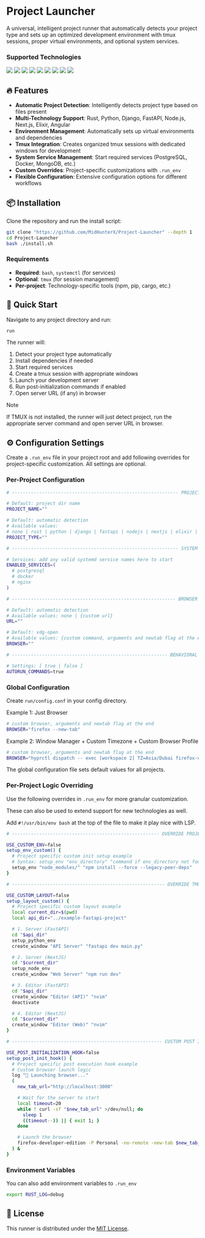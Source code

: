 # Project Launcher

A universal, intelligent project runner that automatically detects your project type and sets up an optimized development environment with tmux sessions, proper virtual environments, and optional system services.

### Supported Technologies

<p>
  <img src="https://img.shields.io/badge/Rust-black?style=for-the-badge&logo=rust&logoColor=#E57324" />
  <img src="https://img.shields.io/badge/Elixir-4B275F?style=for-the-badge&logo=elixir&logoColor=white" />

  <img src="https://img.shields.io/badge/Node%20js-339933?style=for-the-badge&&logo=nodedotjs&logoColor=white" />
  <img src="https://img.shields.io/badge/next%20js-000000?style=for-the-badge&logo=nextdotjs&logoColor=white" />
  <img src="https://img.shields.io/badge/Angular-DD0031?style=for-the-badge&logo=angular&logoColor=white" />

  <img src="https://img.shields.io/badge/Python-FFD43B?style=for-the-badge&logo=python&logoColor=blue" />
  <img src="https://img.shields.io/badge/flask-%23000.svg?style=for-the-badge&logo=flask&logoColor=white" />
  <img src="https://img.shields.io/badge/fastapi-109989?style=for-the-badge&logo=FASTAPI&logoColor=white" />
  <img src="https://img.shields.io/badge/Django-092E20?style=for-the-badge&logo=django&logoColor=green" />
</p>

## 🔥 Features

- **Automatic Project Detection**: Intelligently detects project type based on files present
- **Multi-Technology Support**: Rust, Python, Django, FastAPI, Node.js, Next.js, Elixir, Angular
- **Environment Management**: Automatically sets up virtual environments and dependencies
- **Tmux Integration**: Creates organized tmux sessions with dedicated windows for development
- **System Service Management**: Start required services (PostgreSQL, Docker, MongoDB, etc.)
- **Custom Overrides**: Project-specific customizations with `.run_env`
- **Flexible Configuration**: Extensive configuration options for different workflows

## 📦 Installation

Clone the repository and run the install script:

```bash
git clone "https://github.com/MidHunterX/Project-Launcher" --depth 1
cd Project-Launcher
bash ./install.sh
```

### Requirements

- **Required**: `bash`, `systemctl` (for services)
- **Optional**: `tmux` (for session management)
- **Per-project**: Technology-specific tools (npm, pip, cargo, etc.)

## 🚀 Quick Start

Navigate to any project directory and run:

```bash
run
```

The runner will:

1. Detect your project type automatically
2. Install dependencies if needed
3. Start required services
4. Create a tmux session with appropriate windows
5. Launch your development server
6. Run post-initialization commands if enabled
7. Open server URL (if any) in browser

> [!NOTE]
> If TMUX is not installed, the runner will just detect project, run the
> appropriate server command and open server URL in browser.

## ⚙️ Configuration Settings

Create a `.run_env` file in your project root and add following overrides for
project-specific customization. All settings are optional.

### Per-Project Configuration

```bash
# ------------------------------------------------------------- PROJECT DETAILS

# Default: project dir name
PROJECT_NAME=""

# Default: automatic detection
# Available values:
# none | rust | python | django | fastapi | nodejs | nextjs | elixir | angular
PROJECT_TYPE=""

# ------------------------------------------------------------- SYSTEM SERVICES

# Services: add any valid systemd service names here to start
ENABLED_SERVICES=(
  # postgresql
  # docker
  # nginx
)

# ------------------------------------------------------------ BROWSER SETTINGS

# Default: automatic detection
# Available values: none | {custom url}
URL=""

# Default: xdg-open
# Available values: {custom command, arguments and newtab flag at the end}
BROWSER=""

# --------------------------------------------------------- BEHAVIORAL SETTINGS

# Settings: [ true | false ]
AUTORUN_COMMANDS=true
```

### Global Configuration

Create `run/config.conf` in your config directory.

Example 1: Just Browser

```bash
# custom browser, arguments and newtab flag at the end
BROWSER="firefox --new-tab"
```

Example 2: Window Manager + Custom Timezone + Custom Browser Profile

```bash
# custom browser, arguments and newtab flag at the end
BROWSER="hyprctl dispatch -- exec [workspace 2] TZ=Asia/Dubai firefox-developer-edition -P Personal -no-remote -new-tab"
```

The global configuration file sets default values for all projects.

### Per-Project Logic Overriding

Use the following overrides in `.run_env` for more granular customization.

These can also be used to extend support for new technologies as well.

Add `#!/usr/bin/env bash` at the top of the file to make it play nice with LSP.

```bash
# ------------------------------------------------------ OVERRIDE PROJECT SETUP

USE_CUSTOM_ENV=false
setup_env_custom() {
  # Project specific custom init setup example
  # Syntax: setup_env "env_directory" "command if env_directory not found"
  setup_env "node_modules/" "npm install --force --legacy-peer-deps"
}

# -------------------------------------------------------- OVERRIDE TMUX LAYOUT

USE_CUSTOM_LAYOUT=false
setup_layout_custom() {
  # Project specific custom layout example
  local current_dir=$(pwd)
  local api_dir="../example-fastapi-project"

  # 1. Server (FastAPI)
  cd "$api_dir"
  setup_python_env
  create_window "API Server" "fastapi dev main.py"

  # 2. Server (NextJS)
  cd "$current_dir"
  setup_node_env
  create_window "Web Server" "npm run dev"

  # 3. Editor (FastAPI)
  cd "$api_dir"
  create_window "Editor (API)" "nvim"
  deactivate

  # 4. Editor (NextJS)
  cd "$current_dir"
  create_window "Editor (Web)" "nvim"
}

# ------------------------------------------------------- CUSTOM POST INIT HOOK

USE_POST_INITIALIZATION_HOOK=false
setup_post_init_hook() {
  # Project specific post execution hook example
  # Custom browser launch logic
  log "🔗 Launching browser..."
  (
    new_tab_url="http://localhost:3000"

    # Wait for the server to start
    local timeout=20
    while ! curl -sf "$new_tab_url" >/dev/null; do
      sleep 1
      ((timeout--)) || { exit 1; }
    done

    # Launch the browser
    firefox-developer-edition -P Personal -no-remote -new-tab $new_tab_url &
  ) &
}
```

### Environment Variables

You can also add environment variables to `.run_env`

```bash
export RUST_LOG=debug
```

## 📜 License

This runner is distributed under the [MIT License](LICENSE).
